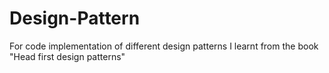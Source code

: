 # Design-Pattern
For code implementation of different design patterns I learnt from the book "Head first design patterns"

